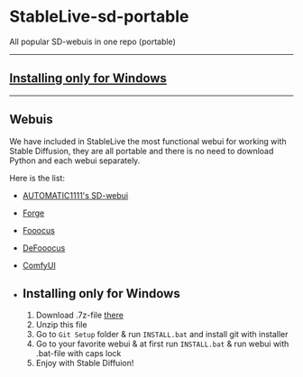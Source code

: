 # StableLive-sd-portable

All popular SD-webuis in one repo (portable)

---

## [Installing only for Windows](#installing-only-for-windows)

---

## Webuis

We have included in StableLive the most functional webui for working with Stable Diffusion, they are all portable and there is no need to download Python and each webui separately.

Here is the list:
- [AUTOMATIC1111's SD-webui](https://github.com/AUTOMATIC1111/stable-diffusion-webui)
- [Forge](https://github.com/lllyasviel/stable-diffusion-webui-forge)
- [Fooocus](https://github.com/lllyasviel/Fooocus)
- [DeFooocus](https://github.com/ehristoforu/DeFooocus)
- [ComfyUI](https://github.com/comfyanonymous/ComfyUI)

- ## Installing only for Windows

  1. Download .7z-file [there](https://huggingface.co/ehristoforu/StableLive-sd-portable/resolve/main/StableLive.7z)
  2. Unzip this file
  3. Go to `Git Setup` folder & run `INSTALL.bat` and install git with installer
  4. Go to your favorite webui & at first run `INSTALL.bat` & run webui with .bat-file with caps lock
  5. Enjoy with Stable Diffuion!
